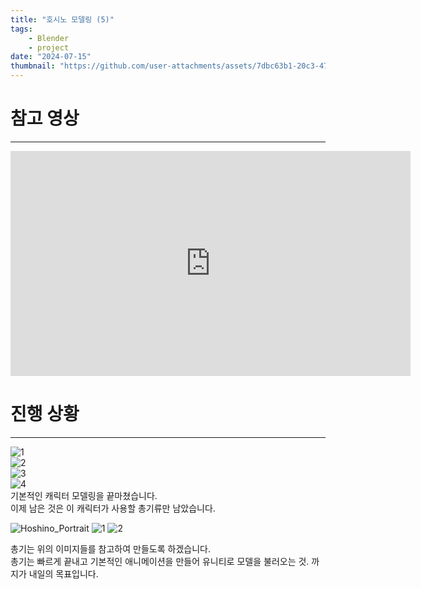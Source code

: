 ```yaml
---
title: "호시노 모델링 (5)"
tags:
    - Blender
    - project
date: "2024-07-15"
thumbnail: "https://github.com/user-attachments/assets/7dbc63b1-20c3-4724-96e2-eb81fc4596d2"
---
```

# 참고 영상 
---
<iframe width="640" height="360" src="https://www.youtube.com/embed/Xh72AJubI8E" title="[Blender Tutorial]서브컬처 의상 모델링 기초 튜토리얼/Anime Character costume Modeling /VR Chat/[블렌더 강의]" frameborder="0" allow="accelerometer; autoplay; clipboard-write; encrypted-media; gyroscope; picture-in-picture; web-share" referrerpolicy="strict-origin-when-cross-origin" allowfullscreen></iframe>

# 진행 상황
---
![1](https://github.com/user-attachments/assets/c00c01b0-95c4-42bc-b943-770c9150b17d)  
![2](https://github.com/user-attachments/assets/30778a96-9ee5-49f2-94e5-5e599dacf110)  
![3](https://github.com/user-attachments/assets/348322d6-9da9-4d2d-95c6-268723e7f32c)  
![4](https://github.com/user-attachments/assets/6368352a-5a4c-44d1-a021-beba2ab1493c)  
기본적인 캐릭터 모델링을 끝마쳤습니다.  
이제 남은 것은 이 캐릭터가 사용할 총기류만 남았습니다.  

![Hoshino_Portrait](https://github.com/mine3873/mine3873.github.io/assets/94094712/4d75815d-1690-4797-a179-d6cfa7f8347a) 
![1](https://github.com/user-attachments/assets/b1c5eef3-143e-4377-ab72-64645be6a09c)
![2](https://github.com/user-attachments/assets/34f1503b-fa2c-4ce7-b8a3-bd30ed670912)

총기는 위의 이미지들를 참고하여 만들도록 하겠습니다.  
총기는 빠르게 끝내고 기본적인 애니메이션을 만들어 유니티로 모델을 불러오는 것. 까지가 내일의 목표입니다. 